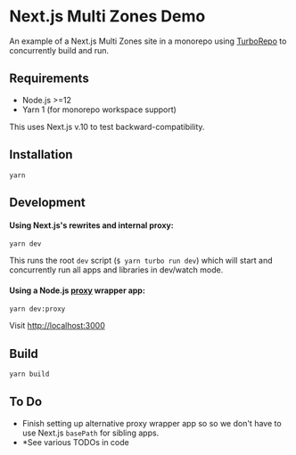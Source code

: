 # Next.js Multi Zones Demo

An example of a Next.js Multi Zones site in a monorepo using [TurboRepo](https://turborepo.org/) to concurrently build and run.

## Requirements

- Node.js >=12
- Yarn 1 (for monorepo workspace support)

This uses Next.js v.10 to test backward-compatibility.

## Installation

```console
yarn
```

## Development

#### Using Next.js's rewrites and internal proxy:

```console
yarn dev
```

This runs the root `dev` script (`$ yarn turbo run dev`) which will start and concurrently run all apps and libraries in dev/watch mode.

#### Using a Node.js [proxy](https://github.com/chimurai/http-proxy-middleware) wrapper app:

```console
yarn dev:proxy
```

Visit [http://localhost:3000](http://localhost:3000)

## Build

```bash
yarn build
```

## To Do

- Finish setting up alternative proxy wrapper app so so we don't have to use Next.js `basePath` for sibling apps.
- *See various TODOs in code
